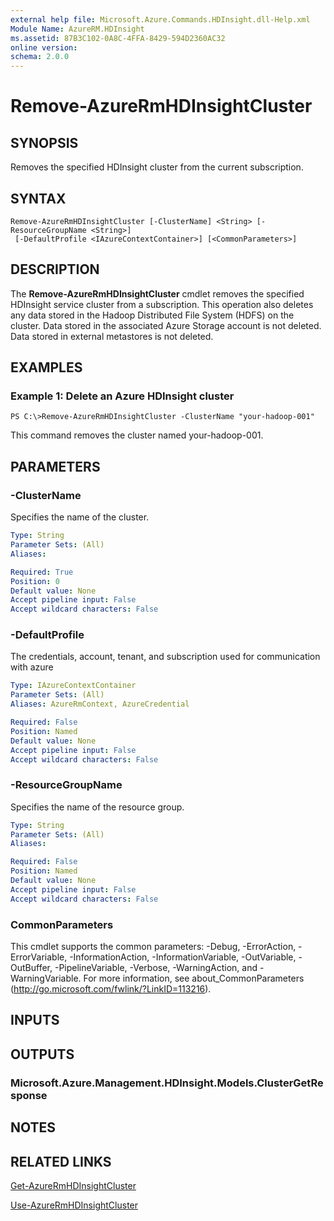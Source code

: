 ```yaml
---
external help file: Microsoft.Azure.Commands.HDInsight.dll-Help.xml
Module Name: AzureRM.HDInsight
ms.assetid: 87B3C102-0A8C-4FFA-8429-594D2360AC32
online version: 
schema: 2.0.0
---
```


# Remove-AzureRmHDInsightCluster

## SYNOPSIS
Removes the specified HDInsight cluster from the current subscription.

## SYNTAX

```
Remove-AzureRmHDInsightCluster [-ClusterName] <String> [-ResourceGroupName <String>]
 [-DefaultProfile <IAzureContextContainer>] [<CommonParameters>]
```

## DESCRIPTION
The **Remove-AzureRmHDInsightCluster** cmdlet removes the specified HDInsight service cluster from a subscription.
This operation also deletes any data stored in the Hadoop Distributed File System (HDFS) on the cluster.
Data stored in the associated Azure Storage account is not deleted.
Data stored in external metastores is not deleted.

## EXAMPLES

### Example 1: Delete an Azure HDInsight cluster
```
PS C:\>Remove-AzureRmHDInsightCluster -ClusterName "your-hadoop-001"
```

This command removes the cluster named your-hadoop-001.

## PARAMETERS

### -ClusterName
Specifies the name of the cluster.

```yaml
Type: String
Parameter Sets: (All)
Aliases: 

Required: True
Position: 0
Default value: None
Accept pipeline input: False
Accept wildcard characters: False
```

### -DefaultProfile
The credentials, account, tenant, and subscription used for communication with azure

```yaml
Type: IAzureContextContainer
Parameter Sets: (All)
Aliases: AzureRmContext, AzureCredential

Required: False
Position: Named
Default value: None
Accept pipeline input: False
Accept wildcard characters: False
```

### -ResourceGroupName
Specifies the name of the resource group.

```yaml
Type: String
Parameter Sets: (All)
Aliases: 

Required: False
Position: Named
Default value: None
Accept pipeline input: False
Accept wildcard characters: False
```

### CommonParameters
This cmdlet supports the common parameters: -Debug, -ErrorAction, -ErrorVariable, -InformationAction, -InformationVariable, -OutVariable, -OutBuffer, -PipelineVariable, -Verbose, -WarningAction, and -WarningVariable. For more information, see about_CommonParameters (http://go.microsoft.com/fwlink/?LinkID=113216).

## INPUTS

## OUTPUTS

### Microsoft.Azure.Management.HDInsight.Models.ClusterGetResponse

## NOTES

## RELATED LINKS

[Get-AzureRmHDInsightCluster](./Get-AzureRmHDInsightCluster.md)

[Use-AzureRmHDInsightCluster](./Use-AzureRmHDInsightCluster.md)


